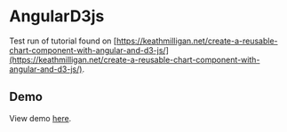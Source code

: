 # AngularD3js

Test run of tutorial found on [https://keathmilligan.net/create-a-reusable-chart-component-with-angular-and-d3-js/](https://keathmilligan.net/create-a-reusable-chart-component-with-angular-and-d3-js/).

## Demo

View demo [here](https://rlmiqrbr.github.stackblitz.io).

